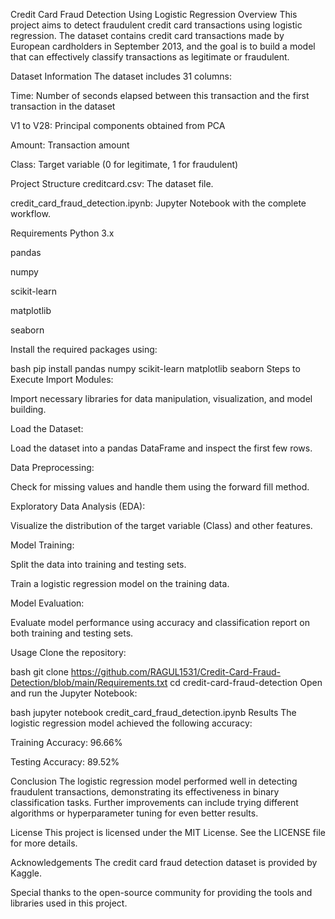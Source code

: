 Credit Card Fraud Detection Using Logistic Regression
Overview
This project aims to detect fraudulent credit card transactions using logistic regression. The dataset contains credit card transactions made by European cardholders in September 2013, and the goal is to build a model that can effectively classify transactions as legitimate or fraudulent.

Dataset Information
The dataset includes 31 columns:

Time: Number of seconds elapsed between this transaction and the first transaction in the dataset

V1 to V28: Principal components obtained from PCA

Amount: Transaction amount

Class: Target variable (0 for legitimate, 1 for fraudulent)

Project Structure
creditcard.csv: The dataset file.

credit_card_fraud_detection.ipynb: Jupyter Notebook with the complete workflow.

Requirements
Python 3.x

pandas

numpy

scikit-learn

matplotlib

seaborn

Install the required packages using:

bash
pip install pandas numpy scikit-learn matplotlib seaborn
Steps to Execute
Import Modules:

Import necessary libraries for data manipulation, visualization, and model building.

Load the Dataset:

Load the dataset into a pandas DataFrame and inspect the first few rows.

Data Preprocessing:

Check for missing values and handle them using the forward fill method.

Exploratory Data Analysis (EDA):

Visualize the distribution of the target variable (Class) and other features.

Model Training:

Split the data into training and testing sets.

Train a logistic regression model on the training data.

Model Evaluation:

Evaluate model performance using accuracy and classification report on both training and testing sets.

Usage
Clone the repository:

bash
git clone https://github.com/RAGUL1531/Credit-Card-Fraud-Detection/blob/main/Requirements.txt
cd credit-card-fraud-detection
Open and run the Jupyter Notebook:

bash
jupyter notebook credit_card_fraud_detection.ipynb
Results
The logistic regression model achieved the following accuracy:

Training Accuracy: 96.66%

Testing Accuracy: 89.52%

Conclusion
The logistic regression model performed well in detecting fraudulent transactions, demonstrating its effectiveness in binary classification tasks. Further improvements can include trying different algorithms or hyperparameter tuning for even better results.

License
This project is licensed under the MIT License. See the LICENSE file for more details.

Acknowledgements
The credit card fraud detection dataset is provided by Kaggle.

Special thanks to the open-source community for providing the tools and libraries used in this project.